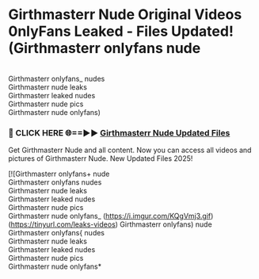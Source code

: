 # Girthmasterr Nude Original Videos 0nlyFans Leaked - Files Updated! (Girthmasterr onlyfans nude<br>
<br>
Girthmasterr onlyfans_ nudes<br>
Girthmasterr nude leaks<br>
Girthmasterr leaked nudes<br>
Girthmasterr nude pics<br>
Girthmasterr nude onlyfans)

<h3>🔴 CLICK HERE 🌐==►► <a href="https://tinyurl.com/leaks-videos" rel="nofollow">Girthmasterr Nude Updated Files</a></h3>

Get Girthmasterr Nude and all content. Now you can access all videos and pictures of Girthmasterr Nude. New Updated Files 2025!

[![Girthmasterr onlyfans+ nude<br>
Girthmasterr onlyfans nudes<br>
Girthmasterr nude leaks<br>
Girthmasterr leaked nudes<br>
Girthmasterr nude pics<br>
Girthmasterr nude onlyfans_
(https://i.imgur.com/KQgVmj3.gif)(https://tinyurl.com/leaks-videos)
Girthmasterr onlyfans) nude<br>
Girthmasterr onlyfans{ nudes<br>
Girthmasterr nude leaks<br>
Girthmasterr leaked nudes<br>
Girthmasterr nude pics<br>
Girthmasterr nude onlyfans*